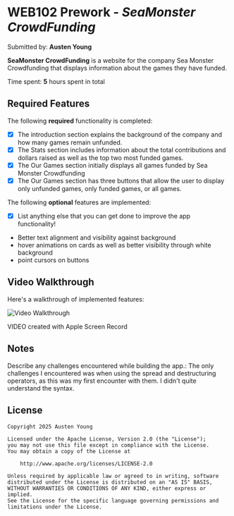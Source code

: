 # WEB102 Prework - *SeaMonster CrowdFunding*

Submitted by: **Austen Young**

**SeaMonster CrowdFunding** is a website for the company Sea Monster Crowdfunding that displays information about the games they have funded.

Time spent: **5** hours spent in total

## Required Features

The following **required** functionality is completed:

* [X] The introduction section explains the background of the company and how many games remain unfunded.
* [X] The Stats section includes information about the total contributions and dollars raised as well as the top two most funded games.
* [X] The Our Games section initially displays all games funded by Sea Monster Crowdfunding
* [X] The Our Games section has three buttons that allow the user to display only unfunded games, only funded games, or all games.

The following **optional** features are implemented:

* [X] List anything else that you can get done to improve the app functionality!
* Better text alignment and visibility against background 
* hover animations on cards as well as better visibility through white background
* point cursors on buttons

## Video Walkthrough

Here's a walkthrough of implemented features:

<img src='https://i.imgur.com/aGOMOFs.gif' title='Video Walkthrough' width='' alt='Video Walkthrough' />

VIDEO created with Apple Screen Record


## Notes

Describe any challenges encountered while building the app.:
The only challenges I encountered was when using the spread and destructuring operators, as this was my first encounter 
with them. I didn't quite understand the syntax.

## License

    Copyright 2025 Austen Young

    Licensed under the Apache License, Version 2.0 (the "License");
    you may not use this file except in compliance with the License.
    You may obtain a copy of the License at

        http://www.apache.org/licenses/LICENSE-2.0

    Unless required by applicable law or agreed to in writing, software
    distributed under the License is distributed on an "AS IS" BASIS,
    WITHOUT WARRANTIES OR CONDITIONS OF ANY KIND, either express or implied.
    See the License for the specific language governing permissions and
    limitations under the License.
